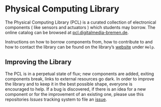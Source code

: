 # Physical Computing Library

The Physical Computing Library (PCL) is a curated collection of electronical components ( like sensors and actuators ) which students may borrow. The online catalog can be browsed at [pcl.digitalmedia-bremen.de](https://pcl.digitalmedia-bremen.de).

Instructions on how to borrow components from, how to contribute to and how to contact the library can be found on the library’s [website](https://pcl.digitalmedia-bremen.de) under `Help`.

## Improving the Library

The PCL is in a perpetual state of flux; new components are added, exiting components break, links to external resources go dark. In order to improve the library and to keep it in the best possible shape, everyone is encouraged to help. If a bug is discovered, if there is an idea for a new component or for the improvement of an existing one, please use this repositories *Issues* tracking system to file an [issue](https://github.com/digitalmediabremen/physical-computing-library/issues).  

